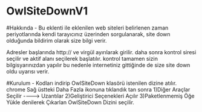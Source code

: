 # OwlSiteDownV1
#Hakkında -  Bu eklenti ile eklenilen web siteleri belirlenen zaman periyotlarında kendi tarayıcınız üzerinden sorgulanarak, site down olduğunda bildirim olarak size bilgi verir.

Adresler başlarında http:// ve virgül ayırılarak girilir. daha sonra kontrol siresi seçilir ve aktif alanı seçilerek başlatılır. 
kontrol tamamen sizin bilgisyarınızdan yapılır bu nedenle internetiniz gittiğinde de size site down oldu uyarısı verir.

#Kurulum - 
Kodları indirip OwlSiteDown klasörü istenilen dizine atılır. 
chrome Sağ üstteki Daha Fazla ikonuna tıklandık tan sonra 
  1)Diğer Araçlar Seçilir ----> Uzantılar 
  2)Geliştirici Seçenekleri Açılır
  3)Paketlenmemiş Öğe Yükle denilerek Çıkarlan OwlSiteDown Dizini seçilir.
